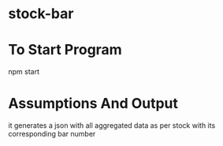 # stock-bar

# To Start Program
npm start

# Assumptions And Output
it generates a json with all aggregated data as per stock with its corresponding bar number
